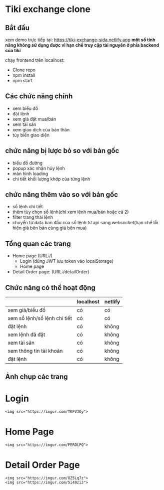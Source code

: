 # Tiki exchange clone
## Bắt đầu 
xem demo trực tiếp tại: https://tiki-exchange-sida.netlify.app
**một số tính năng không sử dụng được vì hạn chế truy cập tài nguyên ở phía backend của tiki**

chạy frontend trên localhost:
- Clone repo 
- npm install 
- npm start

## Các chức năng chính
- xem biểu đồ
- đặt lệnh
- xem giá đặt mua/bán 
- xem tài sản 
- xem giao dịch của bản thân
- tùy biến giao diện

## chức năng bị lược bỏ so với bản gốc
- biểu đồ đường 
- popup xác nhận hủy lệnh
- màn hình loading
- chi tiết khối lượng khớp của từng lệnh
## chức năng thêm vào so với bản gốc 
- sổ lệnh chi tiết 
- thêm tùy chọn sổ lệnh(chỉ xem lệnh mua/bán hoặc cả 2)
- filter trang thái lệnh 
- chuyển từ data ban đầu của sổ lệnh từ api sang websocket(hạn chế lỗi hiện giá bên bán cùng giá bên mua)
## Tổng quan các trang
- Home page (URL:/)
    - Login (dùng JWT lưu token vào localStorage)
    - Home page 
- Detail Order page: (URL:/detailOrder)
## Chức năng có thể hoạt động 
|  | localhost | netlify |
|--------------|-------|------|
| xem giá/biểu đồ | có | có | 
| xem sổ lệnh/sổ lệnh chi tiết | có | có |
| đặt lệnh | có | không |
| xem lệnh đã đặt | có | không |
| xem tài sản | có | không |
| xem thông tin tài khoản | có | không |
| đặt lệnh | có | không |

## Ảnh chụp các trang
# Login 
    <img src="https://imgur.com/TKFVJOy">
# Home Page
    <img src="https://imgur.com/FERDLPQ">
# Detail Order Page
    <img src="https://imgur.com/OZ5Lq7z">
    <img src="https://imgur.com/5i49ziJ">

